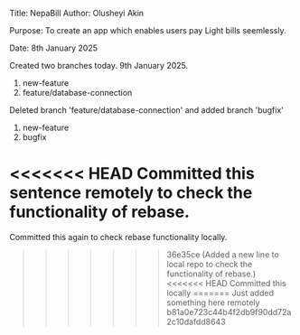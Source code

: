 Title: NepaBill
Author: Olusheyi Akin

Purpose: To create an app which enables users pay Light bills seemlessly.

Date: 8th January 2025

Created two branches today. 9th January 2025.
1. new-feature
2. feature/database-connection

Deleted branch 'feature/database-connection' and added branch 'bugfix'
1. new-feature
2. bugfix

<<<<<<< HEAD
Committed this sentence remotely to check the functionality of rebase.
=======
Committed this again to check rebase functionality locally.
>>>>>>> 36e35ce (Added a new line to local repo to check the functionality of rebase.)
<<<<<<< HEAD
Committed this locally
=======
Just added something here remotely
>>>>>>> b81a0e723c44b4f2db9f90dd72a2c10dafdd8643
